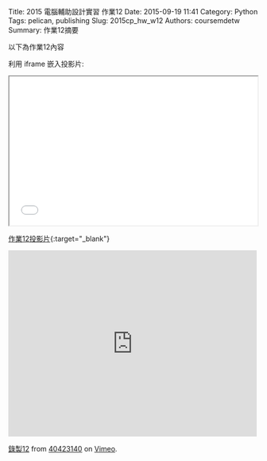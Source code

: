Title: 2015 電腦輔助設計實習 作業12
Date: 2015-09-19 11:41
Category: Python
Tags: pelican, publishing
Slug: 2015cp_hw_w12
Authors: coursemdetw
Summary: 作業12摘要

以下為作業12內容

利用 iframe 嵌入投影片:

<iframe src="simplest12.html" width="500" height="300"></iframe>

[作業12投影片](simplest12.html){:target="_blank"}

<iframe src="https://player.vimeo.com/video/151614557" width="500" height="375" frameborder="0" webkitallowfullscreen mozallowfullscreen allowfullscreen></iframe> <p><a href="https://vimeo.com/151614557">錄製12</a> from <a href="https://vimeo.com/user46449861">40423140</a> on <a href="https://vimeo.com">Vimeo</a>.</p>
